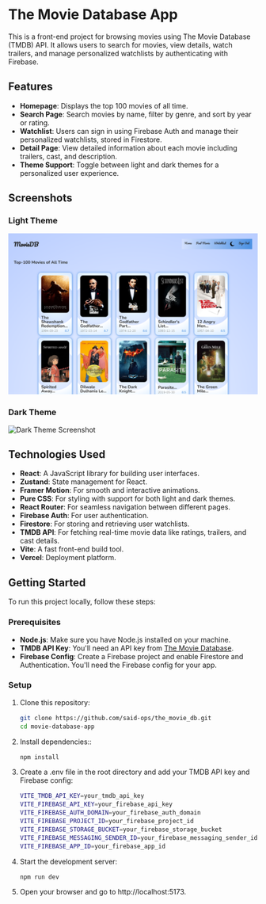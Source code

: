 # The Movie Database App

This is a front-end project for browsing movies using The Movie Database (TMDB) API. It allows users to search for movies, view details, watch trailers, and manage personalized watchlists by authenticating with Firebase.

## Features

- **Homepage**: Displays the top 100 movies of all time.
- **Search Page**: Search movies by name, filter by genre, and sort by year or rating.
- **Watchlist**: Users can sign in using Firebase Auth and manage their personalized watchlists, stored in Firestore.
- **Detail Page**: View detailed information about each movie including trailers, cast, and description.
- **Theme Support**: Toggle between light and dark themes for a personalized user experience.

## Screenshots

### Light Theme

![Light Theme Screenshot](/public/images/light.png)

### Dark Theme

![Dark Theme Screenshot](/public/images/dark.png)

## Technologies Used

- **React**: A JavaScript library for building user interfaces.
- **Zustand**: State management for React.
- **Framer Motion**: For smooth and interactive animations.
- **Pure CSS**: For styling with support for both light and dark themes.
- **React Router**: For seamless navigation between different pages.
- **Firebase Auth**: For user authentication.
- **Firestore**: For storing and retrieving user watchlists.
- **TMDB API**: For fetching real-time movie data like ratings, trailers, and cast details.
- **Vite**: A fast front-end build tool.
- **Vercel**: Deployment platform.

## Getting Started

To run this project locally, follow these steps:

### Prerequisites

- **Node.js**: Make sure you have Node.js installed on your machine.
- **TMDB API Key**: You'll need an API key from [The Movie Database](https://www.themoviedb.org/).
- **Firebase Config**: Create a Firebase project and enable Firestore and Authentication. You'll need the Firebase config for your app.

### Setup

1. Clone this repository:

   ```bash
   git clone https://github.com/said-ops/the_movie_db.git
   cd movie-database-app
2. Install dependencies::

   ```bash
   npm install
3. Create a .env file in the root directory and add your TMDB API key and Firebase config:
    ```bash
    VITE_TMDB_API_KEY=your_tmdb_api_key
    VITE_FIREBASE_API_KEY=your_firebase_api_key
    VITE_FIREBASE_AUTH_DOMAIN=your_firebase_auth_domain
    VITE_FIREBASE_PROJECT_ID=your_firebase_project_id
    VITE_FIREBASE_STORAGE_BUCKET=your_firebase_storage_bucket
    VITE_FIREBASE_MESSAGING_SENDER_ID=your_firebase_messaging_sender_id
    VITE_FIREBASE_APP_ID=your_firebase_app_id
4. Start the development server:
    ```bash
    npm run dev
5. Open your browser and go to http://localhost:5173.

